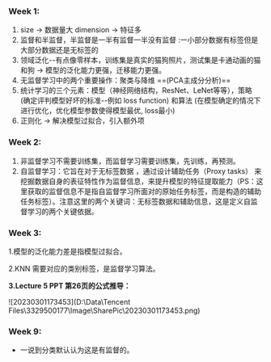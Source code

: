 ### Week 1:

1. size -> 数据量大 dimension -> 特征多
2. 监督和半监督，半监督是一半有监督一半没有监督 :一小部分数据有标签但是大部分数据还是无标签的
3. 领域泛化--有点像零样本，训练集是真实的猫狗照片，测试集是卡通动画的猫和狗 -> 模型的泛化能力更强，迁移能力更强。
4. 无监督学习中的两个重要操作：聚类与降维 ==(PCA主成分分析)==
5. 统计学习的三个元素：模型（神经网络结构，ResNet、LeNet等等），策略 (确定评判模型好坏的标准--例如 loss function) 和算法 (在模型确定的情况下进行优化，优化模型参数使得模型最优,  loss最小)
6. 正则化 -> 解决模型过拟合，引入额外项

### Week 2:

1. 非监督学习不需要训练集，而监督学习需要训练集，先训练，再预测。
2. 自监督学习：它旨在对于无标签数据 ，通过设计辅助任务（Proxy tasks） 来挖掘数据自身的表征特性作为监督信息，来提升模型的特征提取能力（PS：这里获取的监督信息不是指自监督学习所面对的原始任务标签，而是构造的辅助任务标签）。注意这里的两个关键词：无标签数据和辅助信息，这是定义自监督学习的两个关键依据。

### Week 3:

1.模型的泛化能力差是指模型过拟合。

2.KNN 需要对应的类别标签，是监督学习算法。

**3.Lecture 5 PPT 第26页的公式推导：**

![20230301173453](D:\Data\Tencent Files\3329500177\Image\SharePic\20230301173453.png)

### Week 9:

- 一说到分类默认认为这是有监督的。

